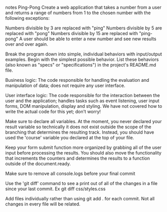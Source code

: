 notes
Ping-Pong
Create a web application that takes a number from a user and returns a range of numbers from 1 to the chosen number with the following exceptions:

Numbers divisible by 3 are replaced with "ping"
Numbers divisible by 5 are replaced with "pong"
Numbers divisible by 15 are replaced with "ping-pong"
A user should be able to enter a new number and see new results over and over again.

Break the program down into simple, individual behaviors with input/output examples. Begin with the simplest possible behavior. List these behaviors (also known as "specs" or "specifications") in the project's README.md file.

Business logic: The code responsible for handling the evaluation and manipulation of data; does not require any user interface.

User interface logic: The code responsible for the interaction between the user and the application; handles tasks such as event listening, user input forms, DOM manipulation, display and styling. We have not covered how to write the actual code for this yet; don't worry!

Make sure to declare all variables. At the moment, you never declared your result variable so technically it does not exist outside the scope of the branching that determines the resulting track. Instead, you should have used the 'course' variable you declared at the top of your file.

Keep your form submit function more organized by grabbing all of the user input before processing the results.
You should also move the functionality that increments the counters and determines the results to a function outside of the document.ready.

Make sure to remove all console.logs before your final commit

Use the 'git diff' command to see a print out of all of the changes in a file since your last commit. Ex git diff css/styles.css

Add files individually rather than using git add . for each commit. Not all changes in every file will be related.
